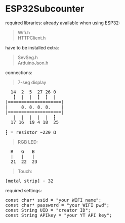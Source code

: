 # ESP32Subcounter
required libraries:
already available when using ESP32:

>Wifi.h\
>HTTPClient.h

have to be installed extra:

>SevSeg.h\
>ArduinoJson.h

connections:
> 7-seg display

<pre>
  14  2  5  27 26 0 
   ┇  |  |  ┇  ┇  |
|====================|
|     8. 8. 8. 8.    |
|====================|
   |  |  |  |  |  ┇  
  17 16  19 4 18  25
  
┇ = resistor ~220 Ω
</pre>
> RGB LED:
<pre>
  R   G   B
  |   |   |
  21  22  23
</pre>
> Touch: 
<pre>
[metal strip] - 32
</pre>

required settings:
<pre>
const char* ssid = "your WIFI name";
const char* password = "your WIFI pwd";
const String UID = "creator ID";
const String APIkey = "your YT API key";
</pre>
